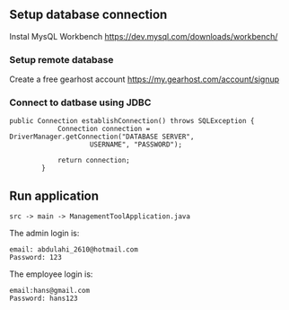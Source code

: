 ## Setup database connection

Instal MysQL Workbench https://dev.mysql.com/downloads/workbench/

### Setup remote database

Create a free gearhost account https://my.gearhost.com/account/signup

### Connect to datbase using JDBC

```
public Connection establishConnection() throws SQLException {
            Connection connection = DriverManager.getConnection("DATABASE SERVER",
                    USERNAME", "PASSWORD");

            return connection;
        }
```

## Run application

```
src -> main -> ManagementToolApplication.java
```

The admin login is:

```
email: abdulahi_2610@hotmail.com
Password: 123
```

The employee login is:

```
email:hans@gmail.com
Password: hans123
```
